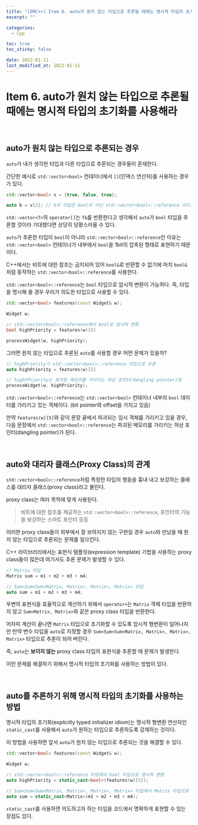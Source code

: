 ```yaml
---
title: "[EMC++] Item 6. auto가 원치 않는 타입으로 추론될 때에는 명시적 타입의 초기화를 사용해라"
excerpt: ""

categories:
  - Cpp

toc: true
toc_sticky: false

date: 2022-01-11
last_modified_at: 2022-01-11
---
```


# Item 6. auto가 원치 않는 타입으로 추론될 때에는 명시적 타입의 초기화를 사용해라

<br>

## auto가 원치 않는 타입으로 추론되는 경우

`auto`가 내가 생각한 타입과 다른 타입으로 추론되는 경우들이 존재한다.

간단한 예시로 `std::vector<bool>` 컨테이너에서 `[]`(인덱스 연산자)를 사용하는 경우가 있다.

```cpp
std::vector<bool> v = {true, false, true};

auto b = v[2]; // b의 타입은 bool이 아닌 std::vector<bool>::reference 이다.
```

`std::vector<T>`의 `operator[]`는 `T&`를 반환한다고 생각해서 `auto`가 `bool` 타입을 추론할 것이라 기대했다면 상당히 당황스러울 수 있다.

`auto`가 추론한 타입이 `bool`이 아니라 `std::vector<bool>::reference`인 이유는 `std::vector<bool>` 컨테이너가 내부에서 `bool`을 1bit의 압축된 형태로 표현하기 때문이다.

C++에서는 비트에 대한 참조는 금지되어 있어 `bool&`로 반환할 수 없기에 마치 `bool&`처럼 동작하는 `std::vector<bool>::reference`를 사용한다.

`std::vector<bool>::reference`는 `bool` 타입으로 암시적 변환이 가능하다. 즉, 타입을 명시해 줄 경우 우리가 의도한 타입으로 사용할 수 있다.

```cpp
std::vector<bool> features(const Widget& w);

Widget w;

// std::vector<bool>::reference에서 bool로 암시적 변환
bool highPriority = features(w)[5]

processWidget(w, highPriority);
```

그러면 원치 않는 타입으로 추론된 `auto`를 사용할 경우 어떤 문제가 있을까?

```cpp
// highPriority가 std::vector<bool>::reference 타입으로 추론
auto highPriority = features(w)[5]

// hightPriority는 파괴된 메모리를 가리키는 허상 포인터(dangling pointer)임
processWidget(w, highPriority);
```

`std::vector<bool>::reference`는 `std::vector<bool>` 컨테이너 내부의 `bool` 데이터를 가리키고 있는 객체이다. (bit pointer와 offset을 가지고 있음)

만약 `features(w)[5]`와 같이 문장 끝에서 파괴되는 임시 객체를 가리키고 있을 경우, 다음 문장에서 `std::vector<bool>::reference`는 파괴된 메모리를 가리키는 허상 포인터(dangling pointer)가 된다.

<br>

## auto와 대리자 클래스(Proxy Class)의 관계

`std::vector<bool>::reference`처럼 특정한 타입의 행동을 흉내 내고 보강하는 클래스를 대리자 클래스(proxy class)라고 불린다.

proxy class는 여러 목적에 맞게 사용된다.

> 비트에 대한 참조를 제공하는 `std::vector<bool>::reference`, 포인터의 기능을 보강하는 스마트 포인터 등등

이러한 proxy class들이 외부에서 잘 보여지지 않는 구현일 경우 `auto`와 만났을 때 원치 않는 타입으로 추론되는 문제를 일으킨다.

C++ 라이브러리에서는 표현식 템플릿(expression template) 기법을 사용하는 proxy class들이 많은데 여기서도 추론 문제가 발생할 수 있다.

```cpp
// Matrix 타입
Matrix sum = m1 + m2 + m3 + m4;

// Sum<Sum<Sum<Matrix, Matrix>, Matrix>, Matrix> 타입
auto sum = m1 + m2 + m3 + m4;
```

우변의 표현식을 효율적으로 계산하기 위해서 `operator+`는 `Matrix` 객체 타입을 반환하지 않고 `Sum<Matrix, Matrix>`와 같은 proxy class 타입을 반환한다.

어차피 계산이 끝나면 `Matrix` 타입으로 초기화할 수 있도록 암시적 형변환이 일어나지만 만약 변수 타입을 `auto`로 지정할 경우 `Sum<Sum<Sum<Matrix, Matrix>, Matrix>, Matrix>` 타입으로 추론이 되어 버린다.

즉, `auto`는 **보이지 않는** proxy class 타입의 표현식을 추론할 때 문제가 발생한다.

이런 문제를 해결하기 위해서 명시적 타입의 초기화를 사용하는 방법이 있다.

<br>

## auto를 추론하기 위해 명시적 타입의 초기화를 사용하는 방법

명시적 타입의 초기화(explicitly typed initializer idiom)는 명시적 형변환 연산자인 `static_cast`를 사용해서 `auto`가 원하는 타입으로 추론하도록 강제하는 것이다.

이 방법을 사용하면 앞서 `auto`가 원치 않는 타입으로 추론되는 것을 해결할 수 있다.

```cpp
std::vector<bool> features(const Widget& w);

Widget w;

// std::vector<bool>::reference 타입에서 bool 타입으로 명시적 변환
auto highPriority = static_cast<bool>(features(w)[5]);

// Sum<Sum<Sum<Matrix, Matrix>, Matrix>, Matrix> 타입에서 Matrix 타입으로 명시적 변환
auto sum = static_cast<Matrix>(m1 + m2 + m3 + m4);
```

`static_cast`를 사용하면 의도하고자 하는 타입을 코드에서 명확하게 표현할 수 있는 장점도 있다.

<br>